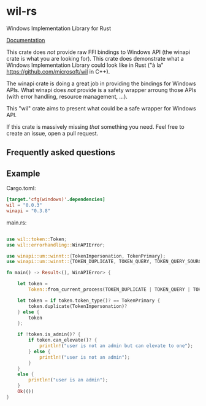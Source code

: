 # wil-rs
Windows Implementation Library for Rust

[Documentation](https://docs.rs/wil/)

This crate does _not_ provide raw FFI bindings to Windows API (the winapi crate is what you are looking for).
This crate does demonstrate what a Windows Implementation Library could look like in Rust ("à la" https://github.com/microsoft/wil in C++).

The winapi crate is doing a great job in providing the bindings for Windows APIs.
What winapi does _not_ provide is a safety wrapper arroung those APIs (with error handling, resource management, ...).

This "wil" crate aims to present what could be a safe wrapper for Windows API.

If this crate is massively missing _that_ something you need.
Feel free to create an issue, open a pull request.

## Frequently asked questions ##


## Example ##

Cargo.toml:
```toml
[target.'cfg(windows)'.dependencies]
wil = "0.0.3" 
winapi = "0.3.8"
```
main.rs:
```Rust

use wil::token::Token;
use wil::errorhandling::WinAPIError;

use winapi::um::winnt::{TokenImpersonation, TokenPrimary};
use winapi::um::winnt::{TOKEN_DUPLICATE, TOKEN_QUERY, TOKEN_QUERY_SOURCE};

fn main() -> Result<(), WinAPIError> {

    let token =
        Token::from_current_process(TOKEN_DUPLICATE | TOKEN_QUERY | TOKEN_QUERY_SOURCE)?;

    let token = if token.token_type()? == TokenPrimary {
        token.duplicate(TokenImpersonation)?
    } else {
        token
    };

    if !token.is_admin()? {
        if token.can_elevate()? {
            println!("user is not an admin but can elevate to one");
        } else {
            println!("user is not an admin");
        }
    }
    else {
        println!("user is an admin");
    }
    Ok(())
}


```
